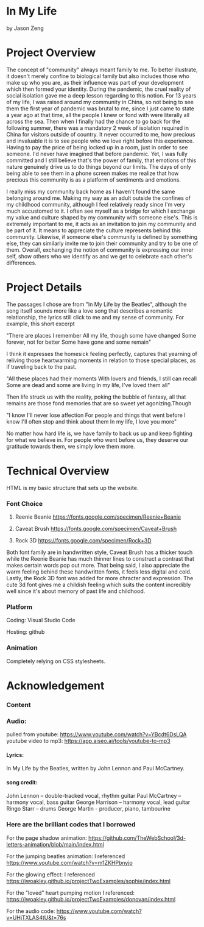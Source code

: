 # In My Life

by Jason Zeng

# Project Overview

The concept of "community" always meant family to me. To better illustrate, it doesn't merely confine to biological family but also includes those who make up who you are, as their influence was part of your development which then formed your identity. During the pandemic, the cruel reality of social isolation gave me a deep lesson regarding to this notion. For 13 years of my life, I was raised around my community in China, so not being to see them the first year of pandemic was brutal to me, since I just came to state a year ago at that time, all the people I knew or fond with were literally all across the sea. Then when I finally had the chance to go back for the following summer, there was a mandatory 2 week of isolation required in China for visitors outside of country. It never occurred to me, how precious and invaluable it is to see people who we love right before this experience. Having to pay the price of being locked up in a room, just in order to see someone. I'd never have imagined that before pandemic. Yet, I was fully committed and I still believe that's the power of family, that emotions of this nature genuinely drive us to do things beyond our limits. The days of only being able to see them in a phone screen makes me realize that how precious this community is as a platform of sentiments and emotions. 

I really miss my community back home as I haven't found the same belonging around me. Making my way as an adult outside the confines of my childhood community, although I feel relatively ready since I'm very much accustomed to it. I often see myself as a bridge for which I exchange my value and culture shaped by my community with someone else's. This is extremely important to me, it acts as an invitation to join my community and be part of it. It means to appreciate the culture represents behind this community. Likewise, if someone else's community is defined by something else, they can similarly invite me to join their community and try to be one of them. Overall, exchanging the notion of community is expressing our inner self, show others who we identify as and we get to celebrate each other's differences.

# Project Details

The passages I chose are from "In My Life by the Beatles", although the song itself sounds more like a love song that describes a romantic relationship, the lyrics still click to me and my sense of community. For example, this short excerpt

"There are places I remember
All my life, though some have changed
Some forever, not for better
Some have gone and some remain"

I think it expresses the homesick feeling perfectly, captures that yearning of reliving those heartwarming moments in relation to those special places, as if traveling back to the past.

"All these places had their moments
With lovers and friends, I still can recall
Some are dead and some are living
In my life, I've loved them all"

Then life struck us with the reality, poking the bubble of fantasy, all that remains are those fond memories that are so sweet yet agonizing.Though

"I know I'll never lose affection
For people and things that went before
I know I'll often stop and think about them
In my life, I love you more"

No matter how hard life is, we have family to back us up and keep fighting for what we believe in. For people who went before us, they deserve our gratitude towards them, we simply love them more.

# Technical Overview

HTML is my basic structure that sets up the website. 

### Font Choice
1. Reenie Beanie https://fonts.google.com/specimen/Reenie+Beanie

2. Caveat Brush https://fonts.google.com/specimen/Caveat+Brush

3. Rock 3D https://fonts.google.com/specimen/Rock+3D

Both font family are in handwritten style, Caveat Brush has a thicker touch while the Reenie Beanie has much thinner lines to construct a contrast that makes certain words pop out more. That being said, I also appreciate the warm feeling behind these handwritten fonts, it feels less digital and cold. Lastly, the Rock 3D font was added for more chracter and expression. The cute 3d font gives me a childish feeling which suits the content incredibly well since it's about memory of past life and childhood.

### Platform

Coding: Visual Studio Code

Hosting: github

### Animation

Completely relying on CSS stylesheets.

# Acknowledgement

### Content

### Audio:
 
pulled from youtube: https://www.youtube.com/watch?v=YBcdt6DsLQA
youtube video to mp3: https://app.aiseo.ai/tools/youtube-to-mp3

#### Lyrics: 

In My Life by the Beatles, written by John Lennon and Paul McCartney.

#### song credit:

 John Lennon – double-tracked vocal, rhythm guitar
 Paul McCartney – harmony vocal, bass guitar
 George Harrison – harmony vocal, lead guitar
 Ringo Starr – drums 
 George Martin - producer, piano, tambourine

### Here are the brilliant codes that I borrowed

For the page shadow animation: https://github.com/TheWebSchool/3d-letters-animation/blob/main/index.html

For the jumping beatles animation: I referenced https://www.youtube.com/watch?v=m1ZKHPbnyjo

For the glowing effect: I referenced https://jwoakley.github.io/projectTwoExamples/sophie/index.html

For the "loved" heart pumping motion I referenced: https://jwoakley.github.io/projectTwoExamples/donovan/index.html 

For the audio code: https://www.youtube.com/watch?v=UHjTXLAS4tU&t=76s